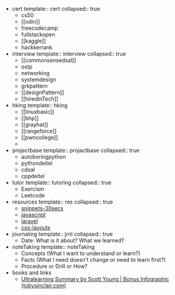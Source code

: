 - cert
  template:: cert
  collapsed:: true
	- cs50
	- [[odin]]
	- freecodecamp
	- fullstackopen
	- [[kaggle]]
	- hackkerrank
- interview
  template:: interview
  collapsed:: true
	- [[commonsensedsal]]
	- ostp
	- networking
	- systemdesign
	- grkpattern
	- [[designPattern]]
	- [[hiredInTech]]
- hking
  template:: hking
	- [[linuxbasic]]
	- [[bhp]]
	- [[grayhat]]
	- [[rangeforce]]
	- [[pwncollege]]
	-
- projectbase
  template:: projactbase
  collapsed:: true
	- autoboringpython
	- pythondeitel
	- cdsal
	- cppdeitel
- tutor
  template:: tutoring
  collapsed:: true
	- Exercism
	- Leetcode
- resources
  template:: res
  collapsed:: true
	- [snippets-30secs](https://www.30secondsofcode.org/)
	- [javascript](https://1loc.dev/)
	- [laravel](https://shortcode.dev/)
	- [css-layouts](https://csslayout.io/)
- journaling
  template:: jrnl
  collapsed:: true
	- Date:
	  What is it about?
	  What we learned?
- noteTaking
  template:: noteTaking
	- Concepts (What I want to understand or learn?)
	- Facts (What I need doesn't change or need to learn first?)
	- Procedure or Drill or How?
- books and links
	- [Ultralearning Summary by Scott Young | Bonus Infographic (tobysinclair.com)](https://www.tobysinclair.com/post/book-summary-ultralearning-by-scott-young)